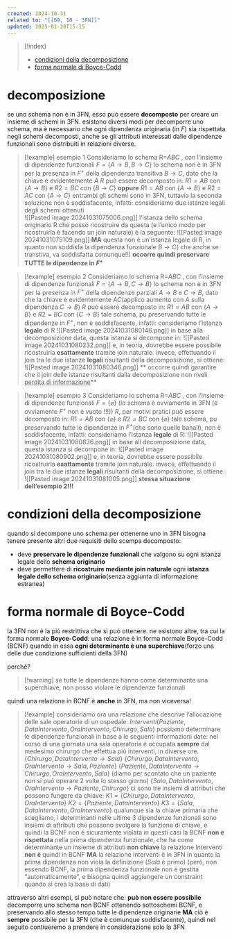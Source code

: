 ```yaml
---
created: 2024-10-31
related to: "[[09, 10 - 3FN]]"
updated: 2025-01-20T15:15
---
```

>[!index]
>
>- [condizioni della decomposizione](#condizioni%20della%20decomposizione)
>- [forma normale di Boyce-Codd](#forma%20normale%20di%20Boyce-Codd)
# decomposizione
se uno schema non è in 3FN, esso può essere **decomposto** per creare un insieme di schemi in 3FN.
esistono diversi modi per decomporre uno schema, ma è necessario che ogni dipendenza originaria (in $F$) sia rispettata negli schemi decomposti, anche se gli attributi interessati dalle dipendenze funzionali sono distribuiti in relazioni diverse.

>[!example] esempio 1
Consideriamo lo schema R=$ABC$ , con l’insieme di dipendenze funzionali $F=\{A \to B, B \to C\}$
lo schema non è in 3FN per la presenza in $F^+$ della dipendenza transitiva $B \to C$, dato che la chiave è evidentemente $A$
$R$ può essere decomposto in:
>	$R1 = AB$ con $\{A \to B\}$ e $R2 = BC$ con $\{B \to C\}$
>**oppure**
>	$R1 = AB$ con $\{A \to B\}$ e $R2 = AC$ con $\{A \to C\}$
>entrambi gli schemi sono in 3FN, tuttavia la seconda soluzione non è soddisfacente, infatti:
>consideriamo due istanze legali degli schemi ottenuti	
![[Pasted image 20241031075006.png]]
l’istanza dello schema originario R che posso ricostruire da questa (e l’unico modo per ricostruirla è facendo un join naturale) è la seguente:
![[Pasted image 20241031075109.png]]
**MA** questa non è un’istanza legale di R, in quanto non soddisfa la dipendenza funzionale $B \to C$( che anche se transtiva, va soddisfatta comunque!!)
**occorre quindi preservare TUTTE le dipendenze in $F^+$**

>[!example] esempio 2
Consideriamo lo schema R=$ABC$ , con l’insieme di dipendenze funzionali $F=\{A \to B, C \to B\}$
lo schema non è in 3FN per la presenza in $F^+$ della dipendenze parziali $A \to B$ e $C \to B$, dato che la chiave è evidentemente $AC$(applico aumento con $A$ sulla dipendenza $C \to B$)
$R$ può essere decomposto in:
>	$R1 = AB$ con $\{A \to B\}$ e $R2 = BC$ con $\{C \to B\}$
tale schema, pu preservando tutte le dipendenze in $F^+$, non è soddisfacente, infatti:
consideriamo l’istanza **legale** di R
![[Pasted image 20241031080146.png]]
in base alla decomposizione data, questa istanza si decompone in:
![[Pasted image 20241031080232.png]]
e, in teoria, dovrebbe essere possibile ricostruirla **esattamente** tramite join naturale.
invece, effettuando il join tra le due istanze **legali** risultanti della decomposizione, si ottiene:
![[Pasted image 20241031080346.png]]
** occorre quindi garantire che il join delle istanze risultanti dalla decomposizione non riveli <u>perdita di informazione</u>** 

>[!example] esempio 3
Consideriamo lo schema R=$ABC$ , con l’insieme di dipendenze funzionali $F=\{\varnothing \}$ (lo schema è ovviamente in 3FN (e ovviamente $F^+$ non è vuoto !!!))
$R$, per motivi pratici può essere decomposto in:
>	$R1 = AB$ con $\{\varnothing\}$ e $R2 = BC$ con $\{\varnothing\}$
tale schema, pu preservando tutte le dipendenze in $F^+$(che sono quelle banali), non è soddisfacente, infatti:
consideriamo l’istanza **legale** di R:
![[Pasted image 20241031080836.png]]
in base all decomposizione data, questa istanza si decompone in:
![[Pasted image 20241031080902.png]]
e, in teoria, dovrebbe essere possibile ricostruirla **esattamente** tramite join naturale.
invece, effettuando il join tra le due istanze **legali** risultanti della decomposizione, si ottiene:
![[Pasted image 20241031081005.png]]
**stessa situazione dell’esempio 2!!!**

# condizioni della decomposizione
quando si decompone uno schema per ottenerne uno in 3FN bisogna tenere presente altri due requisiti dello scempa decomposto:
- deve **preservare le dipendenze funzionali** che valgono su ogni istanza legale dello **schema originario**
- deve permettere di **ricostruire mediante join naturale** ogni **istanza legale dello schema originario**(senza aggiunta di informazione estranea)
# forma normale di Boyce-Codd
la 3FN non è la più restrittiva che si può ottenere. ne esistono altre, tra cui la forma normale **Boyce-Codd**:
una relazione è in forma normale Boyce-Codd (BCNF) quando in essa **ogni determinante è una superchiave**(forzo una delle due condizione sufficienti della 3FN)

perchè?
>[!warning] se tutte le dipendenze hanno come determinante una superchiave, non posso violare le dipendenze funzionali

quindi una relazione in BCNF è **anche** in 3FN, ma non viceversa!
>[!example]
>consideriamo ora una relazione che descrive l’allocazione delle sale operatorie di un ospedale:
$Interventi( Paziente, DataIntervento, OraIntervento, Chirurgo, Sala)$
possiamo determinare le dipendenze funzionali in base a le seguenti informazioni date:
nel corso di una giornata una sala operatoria è occupata **sempre** dal medesimo chirurgo che effettua più interventi, in diverse ore.
$\{Chirurgo, DataIntervento \to Sala\}$
$\{Chirurgo, DataIntervento, OraIntervento \to Sala, Paziente\}$
$\{Paziente, DataIntervento \to Chirurgo, OraIntervento, Sala\}$ (diamo per scontato che un paziente non si può operare 2 volte lo stesso giorno)
$\{Sala, DataIntervento, OraIntervento\to Paziente, Chirurgo\}$
ci sono tre insiemi di attributi che possono fungere da chiave:
$K1 =\{Chirurgo, DataIntervento, OraIntervento\}$
$K2 = \{Paziente, DataIntervento\}$
$K3 = \{Sala, DataIntervento, OraIntervento\}$
qualunque sia la chiave primaria che scegliamo, i determinanti nelle ultime 3 dipendenze funzionali sono insiemi di attributi che possono svolgere la funzione di chiave, e quindi la BCNF non è sicuramente violata in questi casi
la BCNF **non è rispettata** nella prima dipendenza funzionale, che ha come determinante un insieme di attributi **non chiave**
la relazione Interventi **non è** quindi in BCNF
**MA**
la relazione interventi è in 3FN in quanto la prima dipendenza non viola la definizione ($Sala$ è primo) (però, non essendo BCNF, la prima dipendenza funzionale non è gestita “automaticamente”, e bisogna quindi aggiungere un constraint quando si crea la base di dati)

attraverso altri esempi, si può notare che:
**può non essere possibile** decomporre uno schema non BCNF ottenendo sottoschemi BCNF, e preservando allo stesso tempo tutte le dipendenze originarie
**MA** ciò è **sempre** possibile per la 3FN (che è comunque soddisfacente), quindi nel seguito contiueremo a prendere in considerazione solo la 3FN
